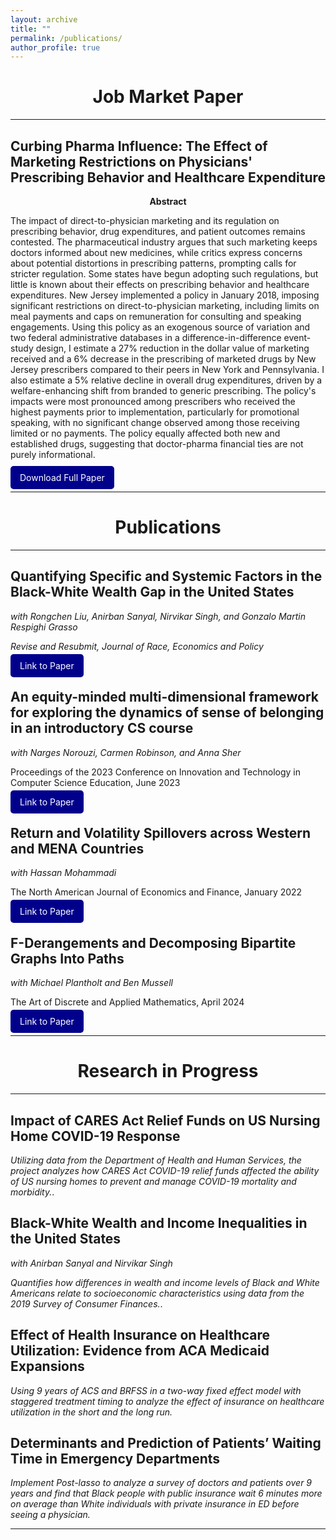 ```yaml
---
layout: archive
title: ""
permalink: /publications/
author_profile: true
---
```


<div style="text-align: center;">
  <h1><strong>Job Market Paper</strong></h1>
</div>

---

## Curbing Pharma Influence: The Effect of Marketing Restrictions on Physicians' Prescribing Behavior and Healthcare Expenditure

<p style="text-align: center;">
  <strong>Abstract</strong>
</p>

The impact of direct-to-physician marketing and its regulation on prescribing behavior, drug expenditures, and patient outcomes remains contested. The pharmaceutical industry argues that such marketing keeps doctors informed about new medicines, while critics express concerns about potential distortions in prescribing patterns, prompting calls for stricter regulation. Some states have begun adopting such regulations, but little is known about their effects on prescribing behavior and healthcare expenditures. New Jersey implemented a policy in January 2018, imposing significant restrictions on direct-to-physician marketing, including limits on meal payments and caps on remuneration for consulting and speaking engagements. Using this policy as an exogenous source of variation and two federal administrative databases in a difference-in-difference event-study design, I estimate a 27% reduction in the dollar value of marketing received and a 6\% decrease in the prescribing of marketed drugs by New Jersey prescribers compared to their peers in New York and Pennsylvania. I also estimate a 5% relative decline in overall drug expenditures, driven by a welfare-enhancing shift from branded to generic prescribing. The policy's impacts were most pronounced among prescribers who received the highest payments prior to implementation, particularly for promotional speaking, with no significant change observed among those receiving limited or no payments. The policy equally affected both new and established drugs, suggesting that doctor-pharma financial ties are not purely informational.

<p style="margin-top: 20px;">
  <a href="http://hamidhabibi.com/files/Job_Market_Paper_oct10.pdf" style="background-color: darkblue; color: white; padding: 10px 15px; text-decoration: none; border-radius: 5px;">Download Full Paper</a>
</p>

---

<div style="text-align: center;">
  <h1><strong>Publications</strong></h1>
</div>

---

## Quantifying Specific and Systemic Factors in the Black-White Wealth Gap in the United States  
*with Rongchen Liu, Anirban Sanyal, Nirvikar Singh, and Gonzalo Martin Respighi Grasso*  

*Revise and Resubmit, Journal of Race, Economics and Policy*

 <a href="https://dx.doi.org/10.2139/ssrn.3800592" style="background-color: darkblue; color: white; padding: 10px 15px; text-decoration: none; border-radius: 5px;">Link to Paper</a>


## An equity-minded multi-dimensional framework for exploring the dynamics of sense of belonging in an introductory CS course  
*with Narges Norouzi, Carmen Robinson, and Anna Sher*  

Proceedings of the 2023 Conference on Innovation and Technology in Computer Science Education, June 2023 

 <a href="https://doi.org/10.1145/3587102.3588780" style="background-color: darkblue; color: white; padding: 10px 15px; text-decoration: none; border-radius: 5px;">Link to Paper</a>


## Return and Volatility Spillovers across Western and MENA Countries  
*with Hassan Mohammadi*  

The North American Journal of Economics and Finance, January 2022

 <a href="https://doi.org/10.1016/j.najef.2022.101642" style="background-color: darkblue; color: white; padding: 10px 15px; text-decoration: none; border-radius: 5px;">Link to Paper</a>

## F-Derangements and Decomposing Bipartite Graphs Into Paths  
*with Michael Plantholt and Ben Mussell*  

The Art of Discrete and Applied Mathematics, April 2024

 <a href="https://doi.org/10.26493/2590-9770.1576.a47" style="background-color: darkblue; color: white; padding: 10px 15px; text-decoration: none; border-radius: 5px;">Link to Paper</a>

---

<div style="text-align: center;">
  <h1><strong>Research in Progress</strong></h1>
</div>

---

## Impact of CARES Act Relief Funds on US Nursing Home COVID-19 Response    
*Utilizing data from the Department of Health and Human Services, the project analyzes
how CARES Act COVID-19 relief funds affected the ability of US nursing homes
to prevent and manage COVID-19 mortality and morbidity.*.

## Black-White Wealth and Income Inequalities in the United States  
*with Anirban Sanyal and Nirvikar Singh*  

*Quantifies how differences in wealth and income levels of Black and White Americans
relate to socioeconomic characteristics using data from the 2019 Survey of Consumer
Finances.*.

## Effect of Health Insurance on Healthcare Utilization: Evidence from ACA Medicaid Expansions  
*Using 9 years of ACS and BRFSS in a two-way fixed effect model with staggered treatment timing to analyze the effect of insurance on healthcare utilization in the short and the long run.*  

## Determinants and Prediction of Patients’ Waiting Time in Emergency Departments  
*Implement Post-lasso to analyze a survey of doctors and patients over 9 years and
find that Black people with public insurance wait 6 minutes more on average than
White individuals with private insurance in ED before seeing a physician.*  

---
